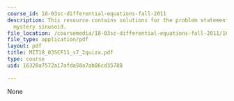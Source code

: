```yaml
---
course_id: 18-03sc-differential-equations-fall-2011
description: This resource contains solutions for the problem statements related to
  mystery sinusoid.
file_location: /coursemedia/18-03sc-differential-equations-fall-2011/16320a7572a17afda58a7ab86cd35788_MIT18_03SCF11_s7_2quiza.pdf
file_type: application/pdf
layout: pdf
title: MIT18_03SCF11_s7_2quiza.pdf
type: course
uid: 16320a7572a17afda58a7ab86cd35788

---
```

None
